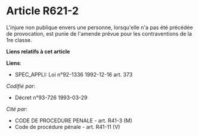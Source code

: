 # Article R621-2

L'injure non publique envers une personne, lorsqu'elle n'a pas été précédée de provocation, est punie de l'amende prévue pour
les contraventions de la 1re classe.

**Liens relatifs à cet article**

**Liens**:

  - SPEC_APPLI: Loi n°92-1336 1992-12-16 art. 373

_Codifié par_:

  - Décret n°93-726 1993-03-29

_Cité par_:

  - CODE DE PROCEDURE PENALE - art. R41-3 (M)
  - Code de procédure pénale - art. R41-11 (V)
